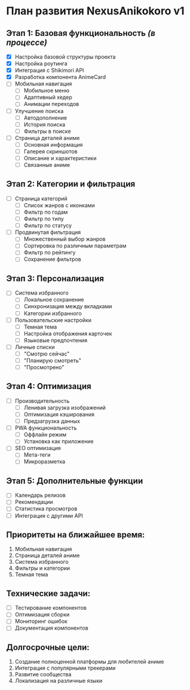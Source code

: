 # План развития NexusAnikokoro v1

## Этап 1: Базовая функциональность _(в процессе)_
- [x] Настройка базовой структуры проекта
- [x] Настройка роутинга
- [x] Интеграция с Shikimori API
- [x] Разработка компонента AnimeCard
- [ ] Мобильная навигация
  - [ ] Мобильное меню
  - [ ] Адаптивный хедер
  - [ ] Анимации переходов
- [ ] Улучшение поиска
  - [ ] Автодополнение
  - [ ] История поиска
  - [ ] Фильтры в поиске
- [ ] Страница деталей аниме
  - [ ] Основная информация
  - [ ] Галерея скриншотов
  - [ ] Описание и характеристики
  - [ ] Связанные аниме

## Этап 2: Категории и фильтрация
- [ ] Страница категорий
  - [ ] Список жанров с иконками
  - [ ] Фильтр по годам
  - [ ] Фильтр по типу
  - [ ] Фильтр по статусу
- [ ] Продвинутая фильтрация
  - [ ] Множественный выбор жанров
  - [ ] Сортировка по различным параметрам
  - [ ] Фильтр по рейтингу
  - [ ] Сохранение фильтров

## Этап 3: Персонализация
- [ ] Система избранного
  - [ ] Локальное сохранение
  - [ ] Синхронизация между вкладками
  - [ ] Категории избранного
- [ ] Пользовательские настройки
  - [ ] Темная тема
  - [ ] Настройка отображения карточек
  - [ ] Языковые предпочтения
- [ ] Личные списки
  - [ ] "Смотрю сейчас"
  - [ ] "Планирую смотреть"
  - [ ] "Просмотрено"

## Этап 4: Оптимизация
- [ ] Производительность
  - [ ] Ленивая загрузка изображений
  - [ ] Оптимизация кэширования
  - [ ] Предзагрузка данных
- [ ] PWA функциональность
  - [ ] Оффлайн режим
  - [ ] Установка как приложение
- [ ] SEO оптимизация
  - [ ] Мета-теги
  - [ ] Микроразметка

## Этап 5: Дополнительные функции
- [ ] Календарь релизов
- [ ] Рекомендации
- [ ] Статистика просмотров
- [ ] Интеграция с другими API

## Приоритеты на ближайшее время:
1. Мобильная навигация
2. Страница деталей аниме
3. Система избранного
4. Фильтры и категории
5. Темная тема

## Технические задачи:
- [ ] Тестирование компонентов
- [ ] Оптимизация сборки
- [ ] Мониторинг ошибок
- [ ] Документация компонентов

## Долгосрочные цели:
1. Создание полноценной платформы для любителей аниме
2. Интеграция с популярными трекерами
3. Развитие сообщества
4. Локализация на различные языки 
